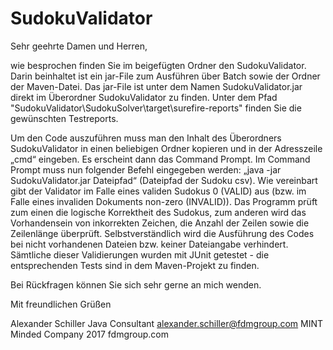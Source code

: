 # SudokuValidator

Sehr geehrte Damen und Herren,

wie besprochen finden Sie im beigefügten Ordner den SudokuValidator. Darin beinhaltet ist ein jar-File zum Ausführen über Batch sowie der Ordner der Maven-Datei. Das jar-File ist unter dem Namen SudokuValidator.jar direkt im Überordner SudokuValidator zu finden. Unter dem Pfad "SudokuValidator\SudokuSolver\target\surefire-reports" finden Sie die gewünschten Testreports. 

Um den Code auszuführen muss man den Inhalt des Überordners SudokuValidator in einen beliebigen Ordner kopieren und in der Adresszeile „cmd“ eingeben. Es erscheint dann das Command Prompt. Im Command Prompt  muss nun folgender Befehl eingegeben werden: „java -jar SudokuValidator.jar Dateipfad“ (Dateipfad der Sudoku csv). Wie vereinbart gibt der Validator im Falle eines validen Sudokus 0 (VALID) aus (bzw. im Falle eines invaliden Dokuments non-zero (INVALID)). 
Das Programm prüft zum einen die logische Korrektheit des Sudokus, zum anderen wird das Vorhandensein von inkorrekten Zeichen, die Anzahl der Zeilen sowie die Zeilenlänge überprüft. Selbstverständlich wird die Ausführung des Codes bei nicht vorhandenen Dateien bzw. keiner Dateiangabe verhindert. Sämtliche dieser Validierungen wurden mit JUnit getestet - die entsprechenden Tests sind in dem Maven-Projekt zu finden. 

Bei Rückfragen können Sie sich sehr gerne an mich wenden.

Mit freundlichen Grüßen

Alexander Schiller
Java Consultant
alexander.schiller@fdmgroup.com
MINT Minded Company 2017
fdmgroup.com
